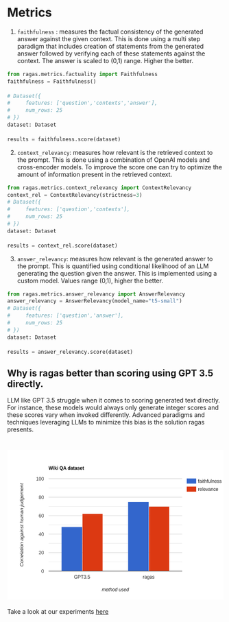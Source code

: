 # Metrics

1. `faithfulness` : measures the factual consistency of the generated answer against the given context. This is done using a multi step paradigm that includes creation of statements from the generated answer followed by verifying each of these statements against the context. The answer is scaled to (0,1) range. Higher the better.
```python
from ragas.metrics.factuality import Faithfulness
faithfulness = Faithfulness()

# Dataset({
#     features: ['question','contexts','answer'],
#     num_rows: 25
# })
dataset: Dataset

results = faithfulness.score(dataset)
```

2. `context_relevancy`: measures how relevant is the retrieved context to the prompt. This is done using a combination of OpenAI models and cross-encoder models. To improve the score one can try to optimize the amount of information present in the retrieved context. 
```python
from ragas.metrics.context_relevancy import ContextRelevancy
context_rel = ContextRelevancy(strictness=3)
# Dataset({
#     features: ['question','contexts'],
#     num_rows: 25
# })
dataset: Dataset

results = context_rel.score(dataset)
```

3. `answer_relevancy`: measures how relevant is the generated answer to the prompt. This is quantified using conditional likelihood of an LLM generating the question given the answer. This is implemented using a custom model. Values range (0,1), higher the better.
```python
from ragas.metrics.answer_relevancy import AnswerRelevancy
answer_relevancy = AnswerRelevancy(model_name="t5-small")
# Dataset({
#     features: ['question','answer'],
#     num_rows: 25
# })
dataset: Dataset

results = answer_relevancy.score(dataset)
```


## Why is ragas better than scoring using GPT 3.5 directly.
LLM like GPT 3.5 struggle when it comes to scoring generated text directly. For instance, these models would always only generate integer scores and these scores vary when invoked differently. Advanced paradigms and techniques leveraging LLMs to minimize this bias is the solution ragas presents.
<h1 align="center">
  <img style="vertical-align:middle" height="350"
  src="./assets/bar-graph.svg">
</h1>

Take a look at our experiments [here](/experiments/assesments/metrics_assesments.ipynb)